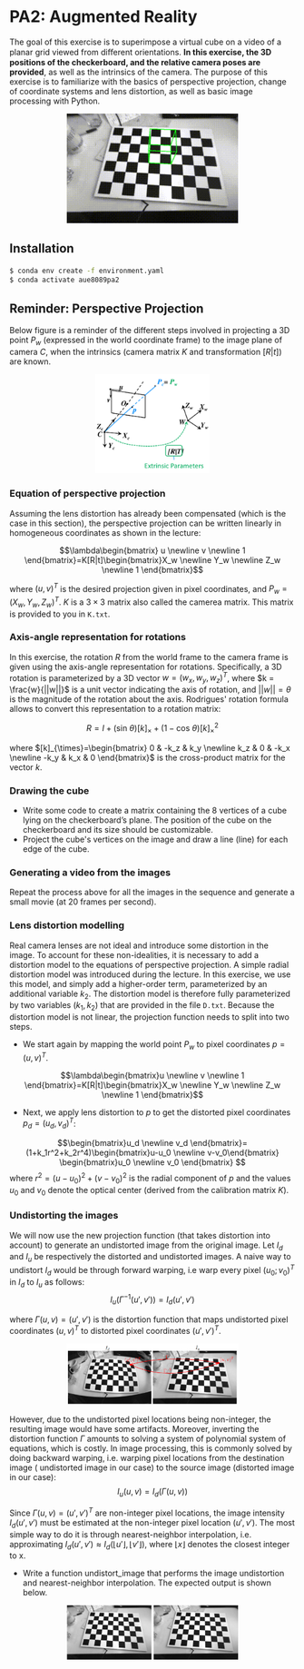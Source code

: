 # PA2: Augmented Reality
The goal of this exercise is to superimpose a virtual cube on a video of a planar grid viewed from diﬀerent orientations. **In this exercise, the 3D positions of the checkerboard, and the relative camera poses are provided**, as well as the intrinsics of the camera. The purpose of this exercise is to familiarize with the basics of perspective projection, change of coordinate systems and lens distortion, as well as basic image processing with Python.

<center> <img src="docs/ar_wireframe_cube.gif" width="60%"> </center>

## Installation
```bash
$ conda env create -f environment.yaml
$ conda activate aue8089pa2
```

## Reminder: Perspective Projection

Below figure is a reminder of the different steps involved in projecting a 3D point $P_w$ (expressed in the world coordinate frame) to the image plane of camera $C$, when the intrinsics (camera matrix $K$ and transformation $[R|t]$) are known.

<center> <img src="docs/figure1.png" width="40%"> </center>

### Equation of perspective projection
Assuming the lens distortion has already been compensated (which is the case in this section), the perspective projection can be written linearly in homogeneous coordinates as shown in the lecture:

$$\lambda\begin{bmatrix} u \newline v \newline 1 \end{bmatrix}=K[R|t]\begin{bmatrix}X_w \newline Y_w \newline Z_w \newline 1 \end{bmatrix}$$

where $(u, v)^T$ is the desired projection given in pixel coordinates, and $P_w=(X_w, Y_w, Z_w)^T$. $K$ is a $3\times 3$ matrix also called the camerea matrix. This matrix is provided to you in `K.txt`.


### Axis-angle representation for rotations
In this exercise, the rotation $R$ from the world frame to the camera frame is given using the axis-angle representation for rotations. Specifically, a 3D rotation is parameterized by a 3D vector $w = (w_x, w_y, w_z)^T$, where $k = \frac{w}{||w||}$ is a unit vector indicating the axis of rotation, and $||w||=\theta$ is the magnitude of the rotation about the axis. Rodrigues' rotation formula allows to convert this representation to a rotation matrix:

$$ R=I+(\text{sin}~\theta)[k]_\times +(1-\text{cos}~\theta)[k]_\times^2$$

where $[k]_{\times}=\begin{bmatrix} 0 & -k_z & k_y \newline k_z & 0 & -k_x \newline -k_y & k_x & 0 \end{bmatrix}$ is the cross-product matrix for the vector $k$.


### Drawing the cube
- Write some code to create a matrix containing the 8 vertices of a cube lying on the checkerboard’s plane. The position of the cube on the checkerboard and its size should be customizable.
- Project the cube's vertices on the image and draw a line (line) for each edge of the cube.


### Generating a video from the images
Repeat the process above for all the images in the sequence and generate a small movie (at 20 frames per second).


### Lens distortion modelling
Real camera lenses are not ideal and introduce some distortion in the image. To account for these non-idealities, it is necessary to add a distortion model to the equations of perspective projection. A simple radial distortion model was introduced during the lecture. In this exercise, we use this model, and simply add a higher-order term, parameterized by an additional variable $k_2$. The distortion model is therefore fully parameterized by two variables $(k_1, k_2)$ that are provided in the file `D.txt`. Because the distortion model is not linear, the projection function needs to split into two steps.

- We start again by mapping the world point $P_w$ to pixel coordinates $p = (u, v)^T$.

$$\lambda\begin{bmatrix}u \newline v \newline 1 \end{bmatrix}=K[R|t]\begin{bmatrix}X_w \newline Y_w \newline Z_w \newline 1 \end{bmatrix}$$

- Next, we apply lens distortion to $p$ to get the distorted pixel coordinates $p_d = (u_d, v_d)^T$:

$$\begin{bmatrix}u_d \newline v_d \end{bmatrix}=(1+k_1r^2+k_2r^4)\begin{bmatrix}u-u_0 \newline v-v_0\end{bmatrix} \begin{bmatrix}u_0 \newline v_0 \end{bmatrix} $$
where $r^2=(u-u_0)^2+(v-v_0)^2$ is the radial component of $p$ and the values $u_0$ and $v_0$ denote the optical center (derived from the calibration matrix $K$).


### Undistorting the images
We will now use the new projection function (that takes distortion into account) to generate an undistorted image from the original image. Let $I_d$ and $I_u$ be respectively the distorted and undistorted images. A naive way to undistort $I_d$ would be through forward warping, i.e warp every pixel $(u_0; v_0)^T$ in $I_d$ to $I_u$ as follows:
$$I_u(\Gamma^{-1}(u', v'))=I_d(u', v')$$

where $\Gamma(u,v)=(u', v')$ is the distortion function that maps undistorted pixel coordinates $(u, v)^T$ to distorted pixel coordinates $(u', v')^T$.

<center> <img src="docs/figure2.png" width="60%"> </center>


However, due to the undistorted pixel locations being non-integer, the resulting image would have some artifacts. Moreover, inverting the distortion function $\Gamma$ amounts to solving a system of polynomial system of equations, which is costly. In image processing, this is commonly solved by doing backward warping, i.e. warping pixel locations from the destination image ( undistorted image in our case) to the source image (distorted image in our case):
$$I_u(u, v) = I_d(\Gamma(u, v))$$


Since $\Gamma(u, v) = (u', v')^T$ are non-integer pixel locations, the image intensity $I_d(u', v')$ must be estimated at the non-integer pixel location $(u', v')$. The most simple way to do it is through nearest-neighbor interpolation, i.e. approximating $I_d(u', v')\approx I_d(\lfloor u' \rfloor, \lfloor v' \rfloor)$, where $\lfloor x \rfloor$ denotes the closest
integer to x.
- Write a function undistort_image that performs the image undistortion and nearest-neighbor interpolation. The expected output is shown below.

<center> <img src="docs/figure3.png" width="60%"> </center>
